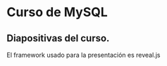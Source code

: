# Curso de MySQL

## Diapositivas del curso. 
El framework usado para la presentación es reveal.js

